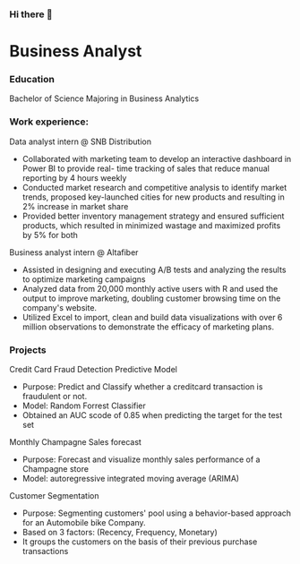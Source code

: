 ### Hi there 👋

# Business Analyst

### Education
Bachelor of Science
Majoring in Business Analytics

### Work experience:
Data analyst intern @ SNB Distribution
- Collaborated with marketing team to develop an interactive dashboard in Power BI to provide real- time tracking of sales that reduce manual reporting
by 4 hours weekly
- Conducted market research and competitive analysis
to identify market trends, proposed key-launched
cities for new products and resulting in 2% increase in
market share
- Provided better inventory management strategy and
ensured sufficient products, which resulted in
minimized wastage and maximized profits by 5% for
both

Business analyst intern @ Altafiber
- Assisted in designing and executing A/B tests and
analyzing the results to optimize marketing
campaigns
- Analyzed data from 20,000 monthly active users with
R and used the output to improve marketing, doubling customer browsing time on the company's
website. 
- Utilized Excel to import, clean and build data
visualizations with over 6 million observations to
demonstrate the efficacy of marketing plans.

### Projects
Credit Card Fraud Detection Predictive Model
 - Purpose: Predict and Classify whether a creditcard transaction is fraudulent or not.
 - Model: Random Forrest Classifier
 - Obtained an AUC scode of 0.85 when predicting the target for the test set
 
 Monthly Champagne Sales forecast
 - Purpose: Forecast and visualize monthly sales performance of a Champagne store
 - Model: autoregressive integrated moving average (ARIMA)

 Customer Segmentation
 - Purpose: Segmenting customers' pool using a behavior-based approach for an Automobile bike Company.
 - Based on 3 factors: (Recency, Frequency, Monetary)
 - It groups the customers on the basis of their previous purchase transactions
